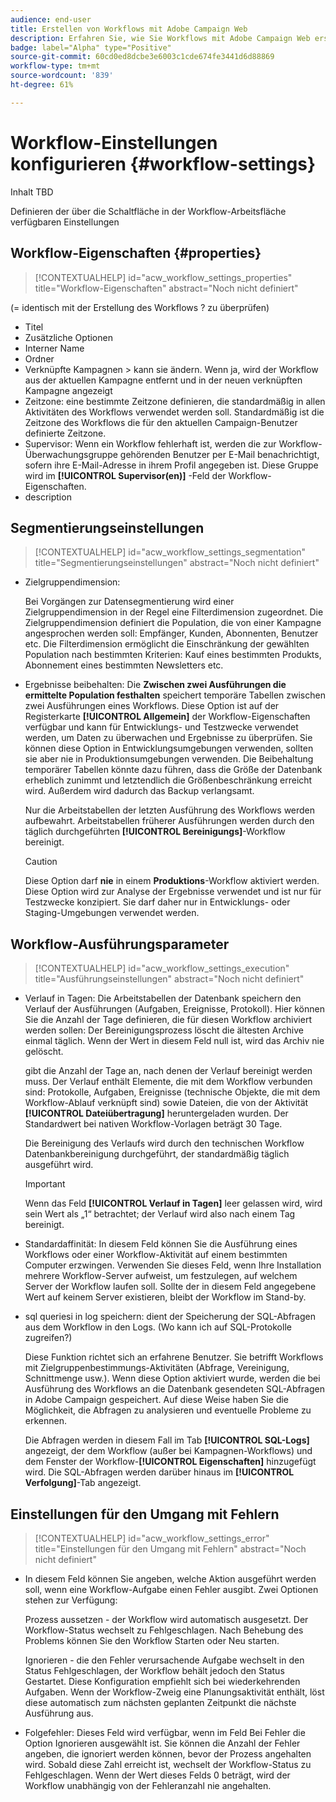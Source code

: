 ```yaml
---
audience: end-user
title: Erstellen von Workflows mit Adobe Campaign Web
description: Erfahren Sie, wie Sie Workflows mit Adobe Campaign Web erstellen
badge: label="Alpha" type="Positive"
source-git-commit: 60cd0ed8dcbe3e6003c1cde674fe3441d6d88869
workflow-type: tm+mt
source-wordcount: '839'
ht-degree: 61%

---
```


# Workflow-Einstellungen konfigurieren {#workflow-settings}

Inhalt TBD

Definieren der über die Schaltfläche in der Workflow-Arbeitsfläche verfügbaren Einstellungen
<!--à reformuler-->

## Workflow-Eigenschaften  {#properties}

>[!CONTEXTUALHELP]
>id="acw_workflow_settings_properties"
>title="Workflow-Eigenschaften"
>abstract="Noch nicht definiert"

(= identisch mit der Erstellung des Workflows ? zu überprüfen)

* Titel
* Zusätzliche Optionen
* Interner Name
* Ordner
* Verknüpfte Kampagnen > kann sie ändern. Wenn ja, wird der Workflow aus der aktuellen Kampagne entfernt und in der neuen verknüpften Kampagne angezeigt
* Zeitzone: eine bestimmte Zeitzone definieren, die standardmäßig in allen Aktivitäten des Workflows verwendet werden soll. Standardmäßig ist die Zeitzone des Workflows die für den aktuellen Campaign-Benutzer definierte Zeitzone.
* Supervisor: Wenn ein Workflow fehlerhaft ist, werden die zur Workflow-Überwachungsgruppe gehörenden Benutzer per E-Mail benachrichtigt, sofern ihre E-Mail-Adresse in ihrem Profil angegeben ist. Diese Gruppe wird im **[!UICONTROL Supervisor(en)]** -Feld der Workflow-Eigenschaften.
* description

## Segmentierungseinstellungen

>[!CONTEXTUALHELP]
>id="acw_workflow_settings_segmentation"
>title="Segmentierungseinstellungen"
>abstract="Noch nicht definiert"

* Zielgruppendimension:

   Bei Vorgängen zur Datensegmentierung wird einer Zielgruppendimension in der Regel eine Filterdimension zugeordnet. Die Zielgruppendimension definiert die Population, die von einer Kampagne angesprochen werden soll: Empfänger, Kunden, Abonnenten, Benutzer etc. Die Filterdimension ermöglicht die Einschränkung der gewählten Population nach bestimmten Kriterien: Kauf eines bestimmten Produkts, Abonnement eines bestimmten Newsletters etc.

* Ergebnisse beibehalten: Die **Zwischen zwei Ausführungen die ermittelte Population festhalten** speichert temporäre Tabellen zwischen zwei Ausführungen eines Workflows.  Diese Option ist auf der Registerkarte **[!UICONTROL Allgemein]** der Workflow-Eigenschaften verfügbar und kann für Entwicklungs- und Testzwecke verwendet werden, um Daten zu überwachen und Ergebnisse zu überprüfen. Sie können diese Option in Entwicklungsumgebungen verwenden, sollten sie aber nie in Produktionsumgebungen verwenden. Die Beibehaltung temporärer Tabellen könnte dazu führen, dass die Größe der Datenbank erheblich zunimmt und letztendlich die Größenbeschränkung erreicht wird. Außerdem wird dadurch das Backup verlangsamt.

   Nur die Arbeitstabellen der letzten Ausführung des Workflows werden aufbewahrt. Arbeitstabellen früherer Ausführungen werden durch den täglich durchgeführten **[!UICONTROL Bereinigungs]**-Workflow bereinigt.

   >[!CAUTION]
   >
   >Diese Option darf **nie** in einem **Produktions**-Workflow aktiviert werden. Diese Option wird zur Analyse der Ergebnisse verwendet und ist nur für Testzwecke konzipiert. Sie darf daher nur in Entwicklungs- oder Staging-Umgebungen verwendet werden.

## Workflow-Ausführungsparameter

>[!CONTEXTUALHELP]
>id="acw_workflow_settings_execution"
>title="Ausführungseinstellungen"
>abstract="Noch nicht definiert"

* Verlauf in Tagen: Die Arbeitstabellen der Datenbank speichern den Verlauf der Ausführungen (Aufgaben, Ereignisse, Protokoll). Hier können Sie die Anzahl der Tage definieren, die für diesen Workflow archiviert werden sollen: Der Bereinigungsprozess löscht die ältesten Archive einmal täglich. Wenn der Wert in diesem Feld null ist, wird das Archiv nie gelöscht.

   gibt die Anzahl der Tage an, nach denen der Verlauf bereinigt werden muss. Der Verlauf enthält Elemente, die mit dem Workflow verbunden sind: Protokolle, Aufgaben, Ereignisse (technische Objekte, die mit dem Workflow-Ablauf verknüpft sind) sowie Dateien, die von der Aktivität **[!UICONTROL Dateiübertragung]** heruntergeladen wurden. Der Standardwert bei nativen Workflow-Vorlagen beträgt 30 Tage.

   Die Bereinigung des Verlaufs wird durch den technischen Workflow Datenbankbereinigung durchgeführt, der standardmäßig täglich ausgeführt wird.

   >[!IMPORTANT]
   >
   >Wenn das Feld **[!UICONTROL Verlauf in Tagen]** leer gelassen wird, wird sein Wert als „1“ betrachtet; der Verlauf wird also nach einem Tag bereinigt.

* Standardaffinität: In diesem Feld können Sie die Ausführung eines Workflows oder einer Workflow-Aktivität auf einem bestimmten Computer erzwingen.   Verwenden Sie dieses Feld, wenn Ihre Installation mehrere Workflow-Server aufweist, um festzulegen, auf welchem Server der Workflow laufen soll. Sollte der in diesem Feld angegebene Wert auf keinem Server existieren, bleibt der Workflow im Stand-by.

* sql queriesi in log speichern: dient der Speicherung der SQL-Abfragen aus dem Workflow in den Logs. (Wo kann ich auf SQL-Protokolle zugreifen?)

   Diese Funktion richtet sich an erfahrene Benutzer. Sie betrifft Workflows mit Zielgruppenbestimmungs-Aktivitäten (Abfrage, Vereinigung, Schnittmenge usw.). Wenn diese Option aktiviert wurde, werden die bei Ausführung des Workflows an die Datenbank gesendeten SQL-Abfragen in Adobe Campaign gespeichert. Auf diese Weise haben Sie die Möglichkeit, die Abfragen zu analysieren und eventuelle Probleme zu erkennen.

   Die Abfragen werden in diesem Fall im Tab **[!UICONTROL SQL-Logs]** angezeigt, der dem Workflow (außer bei Kampagnen-Workflows) und dem Fenster der Workflow-**[!UICONTROL Eigenschaften]** hinzugefügt wird. Die SQL-Abfragen werden darüber hinaus im **[!UICONTROL Verfolgung]**-Tab angezeigt.

## Einstellungen für den Umgang mit Fehlern

>[!CONTEXTUALHELP]
>id="acw_workflow_settings_error"
>title="Einstellungen für den Umgang mit Fehlern"
>abstract="Noch nicht definiert"

* In diesem Feld können Sie angeben, welche Aktion ausgeführt werden soll, wenn eine Workflow-Aufgabe einen Fehler ausgibt. Zwei Optionen stehen zur Verfügung:

   Prozess aussetzen - der Workflow wird automatisch ausgesetzt. Der Workflow-Status wechselt zu Fehlgeschlagen. Nach Behebung des Problems können Sie den Workflow Starten oder Neu starten.

   Ignorieren - die den Fehler verursachende Aufgabe wechselt in den Status Fehlgeschlagen, der Workflow behält jedoch den Status Gestartet. Diese Konfiguration empfiehlt sich bei wiederkehrenden Aufgaben. Wenn der Workflow-Zweig eine Planungsaktivität enthält, löst diese automatisch zum nächsten geplanten Zeitpunkt die nächste Ausführung aus.

* Folgefehler: Dieses Feld wird verfügbar, wenn im Feld Bei Fehler die Option Ignorieren ausgewählt ist. Sie können die Anzahl der Fehler angeben, die ignoriert werden können, bevor der Prozess angehalten wird. Sobald diese Zahl erreicht ist, wechselt der Workflow-Status zu Fehlgeschlagen. Wenn der Wert dieses Felds 0 beträgt, wird der Workflow unabhängig von der Fehleranzahl nie angehalten.
